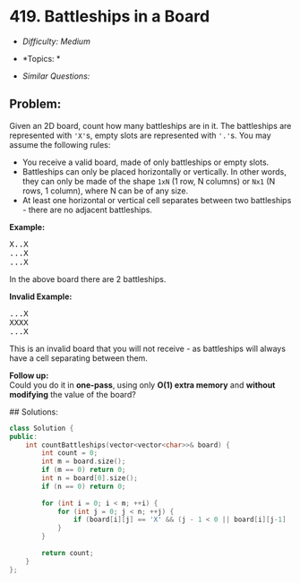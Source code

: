 # 419. Battleships in a Board

* *Difficulty: Medium*

* *Topics: *

* *Similar Questions:*

## Problem:

Given an 2D board, count how many battleships are in it. The battleships are represented with <code>'X'</code>s, empty slots are represented with <code>'.'</code>s. You may assume the following rules:

<ul>
<li>You receive a valid board, made of only battleships or empty slots.</li>
<li>Battleships can only be placed horizontally or vertically. In other words, they can only be made of the shape <code>1xN</code> (1 row, N columns) or <code>Nx1</code> (N rows, 1 column), where N can be of any size.</li>
<li>At least one horizontal or vertical cell separates between two battleships - there are no adjacent battleships.</li>
</ul>

<p><b>Example:</b><br />
<pre>X..X
...X
...X
</pre>
In the above board there are 2 battleships.

<p><b>Invalid Example:</b><br />
<pre>...X
XXXX
...X
</pre>
This is an invalid board that you will not receive - as battleships will always have a cell separating between them.
<p></p>
<p><b>Follow up:</b><br>Could you do it in <b>one-pass</b>, using only <b>O(1) extra memory</b> and <b>without modifying</b> the value of the board?</p>
## Solutions:

```c++
class Solution {
public:
    int countBattleships(vector<vector<char>>& board) {
        int count = 0;
        int m = board.size();
        if (m == 0) return 0;
        int n = board[0].size();
        if (n == 0) return 0;
        
        for (int i = 0; i < m; ++i) {
            for (int j = 0; j < n; ++j) {
                if (board[i][j] == 'X' && (j - 1 < 0 || board[i][j-1] != 'X') && ( i - 1 < 0 || board[i-1][j] != 'X'))  ++count;
            }
        }
        
        return count;
    }
};
```
